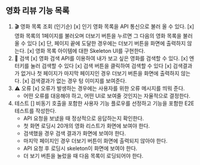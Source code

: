 ## 영화 리뷰 기능 목록

1. 🎬 영화 목록 조회 (인기순)
   [x] 인기 영화 목록을 API 통신으로 불러 올 수 있다.
   [x] 영화 목록의 1페이지를 불러오며 더보기 버튼을 누르면 그 다음의 영화 목록을 불러 올 수 있다
   [x] 단, 페이지 끝에 도달한 경우에는 더보기 버튼을 화면에 출력하지 않는다.
   [x] 영화 목록 아이템에 대한 Skeleton UI를 구현한다.
2. 🔎 검색
   [x] 영화 검색 API를 이용하여 내가 보고 싶은 영화를 검색할 수 있다.
   [x] 엔터키를 눌러 검색할 수 있다
   [x] 검색 버튼을 클릭하여 검색할 수 있다
   [x] 검색결과가 없거나 첫 페이지가 마지막 페이지인 경우 더보기 버튼을 화면에 출력하지 않는다.
   [x] 검색결과가 없는 경우 텅 이미지를 보여준다.
3. ⚠️ 오류
   [x] 오류가 발생하는 경우에는 사용자를 위한 오류 메시지를 띄워 준다.
   - 어떤 오류를 대응해야 하고, 어떤 UI로 보여줄 것인지는 자율적으로 결정한다.
4. 테스트
   [] 비동기 호출을 포함한 사용자 기능 플로우를 선정하고 기능을 포함한 E2E 테스트를 작성한다.
   - API 요청을 보냈을 때 정상적으로 응답하는지 확인한다.
   - 첫 화면 로딩시 20개의 영화 리스트가 화면에 보여야 한다.
   - 검색했을 경우 검색 결과가 화면에 보여야 한다.
   - 마지막 페이지인 경우 더보기 버튼이 화면에 출력되지 않아야 한다.
   - API 요청 후 로딩시 skeleton이 화면에 보여야 한다.
   - 더 보기 버튼을 눌렀을 때 다음 목록이 로딩되어야 한다.
